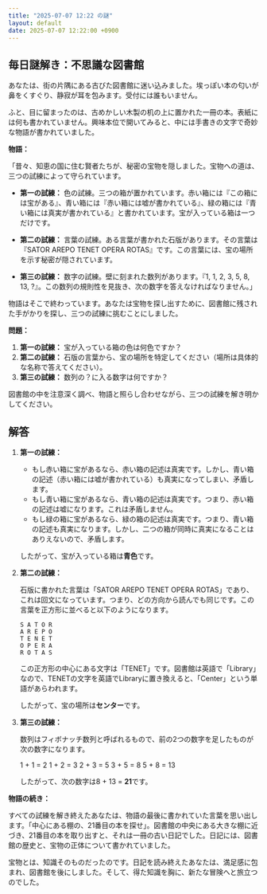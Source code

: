 ```yaml
---
title: "2025-07-07 12:22 の謎"
layout: default
date: 2025-07-07 12:22:00 +0900
---
```

## 毎日謎解き：不思議な図書館

あなたは、街の片隅にある古びた図書館に迷い込みました。埃っぽい本の匂いが鼻をくすぐり、静寂が耳を包みます。受付には誰もいません。

ふと、目に留まったのは、古めかしい木製の机の上に置かれた一冊の本。表紙には何も書かれていません。興味本位で開いてみると、中には手書きの文字で奇妙な物語が書かれていました。

**物語：**

「昔々、知恵の国に住む賢者たちが、秘密の宝物を隠しました。宝物への道は、三つの試練によって守られています。

*   **第一の試練：** 色の試練。三つの箱が置かれています。赤い箱には『この箱には宝がある』、青い箱には『赤い箱には嘘が書かれている』、緑の箱には『青い箱には真実が書かれている』と書かれています。宝が入っている箱は一つだけです。

*   **第二の試練：** 言葉の試練。ある言葉が書かれた石版があります。その言葉は『SATOR AREPO TENET OPERA ROTAS』です。この言葉には、宝の場所を示す秘密が隠されています。

*   **第三の試練：** 数字の試練。壁に刻まれた数列があります。『1, 1, 2, 3, 5, 8, 13, ?』。この数列の規則性を見抜き、次の数字を答えなければなりません。」

物語はそこで終わっています。あなたは宝物を探し出すために、図書館に残された手がかりを探し、三つの試練に挑むことにしました。

**問題：**

1.  **第一の試練：** 宝が入っている箱の色は何色ですか？
2.  **第二の試練：** 石版の言葉から、宝の場所を特定してください（場所は具体的な名称で答えてください）。
3.  **第三の試練：** 数列の？に入る数字は何ですか？

図書館の中を注意深く調べ、物語と照らし合わせながら、三つの試練を解き明かしてください。

## 解答

1.  **第一の試練：**

    *   もし赤い箱に宝があるなら、赤い箱の記述は真実です。しかし、青い箱の記述（赤い箱には嘘が書かれている）も真実になってしまい、矛盾します。
    *   もし青い箱に宝があるなら、青い箱の記述は真実です。つまり、赤い箱の記述は嘘になります。これは矛盾しません。
    *   もし緑の箱に宝があるなら、緑の箱の記述は真実です。つまり、青い箱の記述も真実になります。しかし、二つの箱が同時に真実になることはありえないので、矛盾します。

    したがって、宝が入っている箱は**青色**です。

2.  **第二の試練：**

    石版に書かれた言葉は「SATOR AREPO TENET OPERA ROTAS」であり、これは回文になっています。つまり、どの方向から読んでも同じです。この言葉を正方形に並べると以下のようになります。

    ```
    S A T O R
    A R E P O
    T E N E T
    O P E R A
    R O T A S
    ```

    この正方形の中心にある文字は「TENET」です。図書館は英語で「Library」なので、TENETの文字を英語でLibraryに置き換えると、「Center」という単語があらわれます。

    したがって、宝の場所は**センター**です。

3.  **第三の試練：**

    数列はフィボナッチ数列と呼ばれるもので、前の2つの数字を足したものが次の数字になります。

    1 + 1 = 2
    1 + 2 = 3
    2 + 3 = 5
    3 + 5 = 8
    5 + 8 = 13

    したがって、次の数字は8 + 13 = **21**です。

**物語の続き：**

すべての試練を解き終えたあなたは、物語の最後に書かれていた言葉を思い出します。「中心にある棚の、21番目の本を探せ」。図書館の中央にある大きな棚に近づき、21番目の本を取り出すと、それは一冊の古い日記でした。日記には、図書館の歴史と、宝物の正体について書かれていました。

宝物とは、知識そのものだったのです。日記を読み終えたあなたは、満足感に包まれ、図書館を後にしました。そして、得た知識を胸に、新たな冒険へと旅立つのでした。
